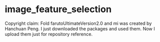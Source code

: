 # image_feature_selection
Copyright claim:
    Fold farutoUltimateVersion2.0 and mi was created by Hanchuan Peng. I just downloaded the packages and used them. Now I upload them just for repository reference.
